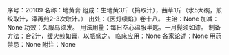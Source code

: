 序号：20109
名称：地黄膏
组成：生地黄3斤（捣取汁），茜草1斤（水5大碗，煎绞取汁，滓再煎2-3次取汁。）
出处：《医灯续焰》卷十八。
主治：None
加减：None
功效：久服乌须发。
用法用量：每日空心温服半匙。一月髭须如漆。
制备方法：合2汁，缓火煎如膏，以瓶盛之。
临床应用：None
各家论述：None
用药禁忌：None
附注：None
